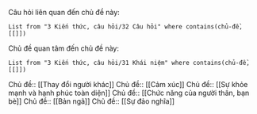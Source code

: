 Câu hỏi liên quan đến chủ đề này:
```dataview
List from "3 Kiến thức, câu hỏi/32 Câu hỏi" where contains(chủ-đề,[[]]) 
```

Chủ đề quan tâm đến chủ đề này:
```dataview
List from "3 Kiến thức, câu hỏi/31 Khái niệm" where contains(chủ-đề,[[]]) 
```

Chủ đề:: [[Thay đổi người khác]]
Chủ đề:: [[Cảm xúc]]
Chủ đề:: [[Sự khỏe mạnh và hạnh phúc toàn diện]]
Chủ đề:: [[Chức năng của người thân, bạn bè]]
Chủ đề:: [[Bản ngã]]
Chủ đề:: [[Sự đảo nghĩa]]
